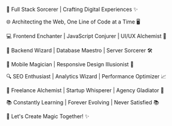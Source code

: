 🚀 Full Stack Sorcerer | Crafting Digital Experiences ✨

🌐 Architecting the Web, One Line of Code at a Time 🖥️

💻 Frontend Enchanter | JavaScript Conjurer | UI/UX Alchemist 🎨

🔧 Backend Wizard | Database Maestro | Server Sorcerer 🛠️

📱 Mobile Magician | Responsive Design Illusionist 📱

🔍 SEO Enthusiast | Analytics Wizard | Performance Optimizer 📈

💼 Freelance Alchemist | Startup Whisperer | Agency Gladiator 💼

📚 Constantly Learning | Forever Evolving | Never Satisfied 📚

🌟 Let's Create Magic Together! ✨

<!---
Prashant-dhi/Prashant-dhi is a ✨ special ✨ repository because its `README.md` (this file) appears on your GitHub profile.
You can click the Preview link to take a look at your changes.
--->

